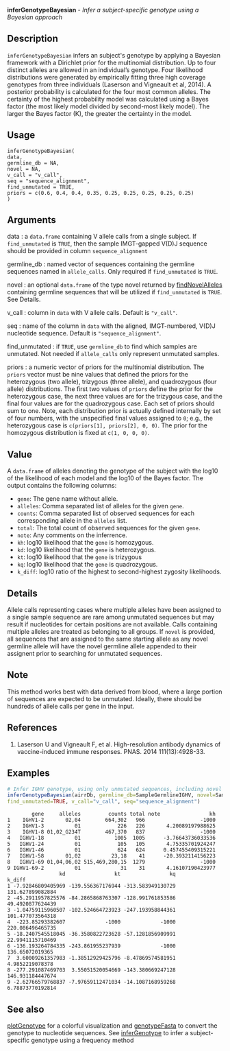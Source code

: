 **inferGenotypeBayesian** - *Infer a subject-specific genotype using a Bayesian approach*

Description
--------------------

`inferGenotypeBayesian` infers an subject's genotype by applying a Bayesian framework 
with a Dirichlet prior for the multinomial distribution. Up to four distinct alleles are 
allowed in an individual’s genotype. Four likelihood distributions were generated by 
empirically fitting three high coverage genotypes from three individuals 
(Laserson and Vigneault et al, 2014). A posterior probability is calculated for the 
four most common alleles. The certainty of the highest probability model was 
calculated using a Bayes factor (the most likely model divided by second-most likely model). 
The larger the Bayes factor (K), the greater the certainty in the model.


Usage
--------------------
```
inferGenotypeBayesian(
data,
germline_db = NA,
novel = NA,
v_call = "v_call",
seq = "sequence_alignment",
find_unmutated = TRUE,
priors = c(0.6, 0.4, 0.4, 0.35, 0.25, 0.25, 0.25, 0.25, 0.25)
)
```

Arguments
-------------------

data
:   a `data.frame` containing V allele
calls from a single subject. If `find_unmutated` 
is `TRUE`, then the sample IMGT-gapped V(D)J sequence 
should be provided in column `sequence_alignment`

germline_db
:   named vector of sequences containing the
germline sequences named in `allele_calls`. 
Only required if `find_unmutated` is `TRUE`.

novel
:   an optional `data.frame` of the type
novel returned by [findNovelAlleles](findNovelAlleles.md) containing
germline sequences that will be utilized if
`find_unmutated` is `TRUE`. See Details.

v_call
:   column in `data` with V allele calls.
Default is `"v_call"`.

seq
:   name of the column in `data` with the 
aligned, IMGT-numbered, V(D)J nucleotide sequence.
Default is `"sequence_alignment"`.

find_unmutated
:   if `TRUE`, use `germline_db` to
find which samples are unmutated. Not needed
if `allele_calls` only represent
unmutated samples.

priors
:   a numeric vector of priors for the multinomial distribution. 
The `priors` vector must be nine values that defined
the priors for the heterozygous (two allele), 
trizygous (three allele), and quadrozygous (four allele) 
distributions. The first two values of `priors` define 
the prior for the heterozygous case, the next three values are for
the trizygous case, and the final four values are for the 
quadrozygous case. Each set of priors should sum to one. 
Note, each distribution prior is actually defined internally 
by set of four numbers, with the unspecified final values 
assigned to `0`; e.g., the heterozygous case is 
`c(priors[1], priors[2], 0, 0)`. The prior for the 
homozygous distribution is fixed at `c(1, 0, 0, 0)`.




Value
-------------------

A `data.frame` of alleles denoting the genotype of the subject with the log10
of the likelihood of each model and the log10 of the Bayes factor. The output 
contains the following columns:


+  `gene`: The gene name without allele.
+  `alleles`: Comma separated list of alleles for the given `gene`.
+  `counts`: Comma separated list of observed sequences for each 
corresponding allele in the `alleles` list.
+  `total`: The total count of observed sequences for the given `gene`.
+  `note`: Any comments on the inferrence.
+  `kh`: log10 likelihood that the `gene` is homozygous.
+  `kd`: log10 likelihood that the `gene` is heterozygous.
+  `kt`: log10 likelihood that the `gene` is trizygous
+  `kq`: log10 likelihood that the `gene` is quadrozygous.
+  `k_diff`: log10 ratio of the highest to second-highest zygosity likelihoods.



Details
-------------------

Allele calls representing cases where multiple alleles have been
assigned to a single sample sequence are rare among unmutated
sequences but may result if nucleotides for certain positions are
not available. Calls containing multiple alleles are treated as
belonging to all groups. If `novel` is provided, all
sequences that are assigned to the same starting allele as any
novel germline allele will have the novel germline allele appended
to their assignent prior to searching for unmutated sequences.


Note
-------------------

This method works best with data derived from blood, where a large
portion of sequences are expected to be unmutated. Ideally, there
should be hundreds of allele calls per gene in the input.


References
-------------------


1. Laserson U and Vigneault F, et al. High-resolution antibody dynamics of 
vaccine-induced immune responses. PNAS. 2014 111(13):4928-33.




Examples
-------------------

```R
# Infer IGHV genotype, using only unmutated sequences, including novel alleles
inferGenotypeBayesian(airrDb, germline_db=SampleGermlineIGHV, novel=SampleNovel, 
find_unmutated=TRUE, v_call="v_call", seq="sequence_alignment")
```


```
        gene     alleles         counts total note                kh
1    IGHV1-2       02,04        664,302   966                  -1000
2    IGHV1-3          01            226   226       4.20089197988625
3    IGHV1-8 01,02_G234T        467,370   837                  -1000
4   IGHV1-18          01           1005  1005      -3.76643736033536
5   IGHV1-24          01            105   105       4.75335701924247
6   IGHV1-46          01            624   624      0.457455409315221
7   IGHV1-58       01,02          23,18    41      -20.3932114156223
8   IGHV1-69 01,04,06,02 515,469,280,15  1279                  -1000
9 IGHV1-69-2          01             31    31       4.16107190423977
                 kd                kt                kq           k_diff
1 -7.92846809405969 -139.556367176944 -313.583949130729 131.627899082884
2 -45.2911957825576 -84.2865868763307 -128.991761853586 49.4920877624439
3 -1.04759115960507 -102.524664723923 -247.193958844361 101.477073564318
4  -223.85293382607             -1000             -1000 220.086496465735
5 -18.2407545518045 -36.3580822723628 -57.1281856909991 22.9941115710469
6 -136.193264784335 -243.861955237939             -1000  136.65072019365
7  3.60009261357983 -1.38512929425796 -8.47869574581951  4.9852219078378
8 -277.291087469703  3.55051520054669 -143.380669247128 146.931184447674
9 -2.62766579768837 -7.97659112471034 -14.1087168959268 6.78873770192814

```



See also
-------------------

[plotGenotype](plotGenotype.md) for a colorful visualization and
[genotypeFasta](genotypeFasta.md) to convert the genotype to nucleotide sequences.
See [inferGenotype](inferGenotype.md) to infer a subject-specific genotype using 
a frequency method






